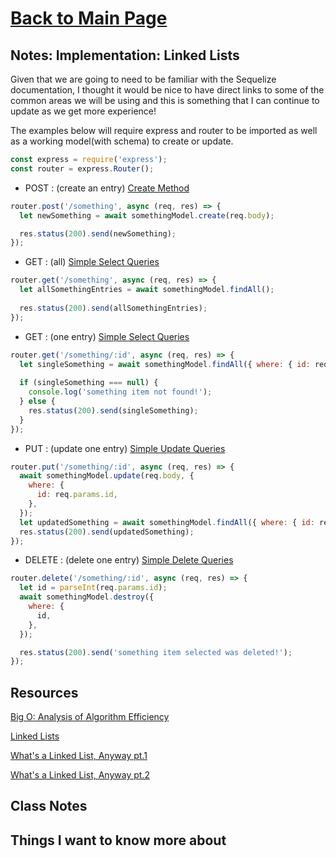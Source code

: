 # [Back to Main Page](https://reecerenninger.github.io/reading-notes/)

## Notes: Implementation: Linked Lists

Given that we are going to need to be familiar with the Sequelize documentation, I thought it would be nice to have direct links to some of the common areas we will be using and this is something that I can continue to update as we get more experience!

The examples below will require express and router to be imported as well as a working model(with schema) to create or update.

```javascript
const express = require('express');
const router = express.Router();
```

- POST : (create an entry) [Create Method](https://sequelize.org/docs/v6/core-concepts/model-instances/#a-very-useful-shortcut-the-create-method)

```javascript
router.post('/something', async (req, res) => {
  let newSomething = await somethingModel.create(req.body);

  res.status(200).send(newSomething);
});
```

- GET : (all) [Simple Select Queries](https://sequelize.org/docs/v6/core-concepts/model-querying-basics/#simple-select-queries)

```javascript
router.get('/something', async (req, res) => {
  let allSomethingEntries = await somethingModel.findAll();
  
  res.status(200).send(allSomethingEntries);
});
```

- GET : (one entry) [Simple Select Queries](https://sequelize.org/docs/v6/core-concepts/model-querying-basics/#simple-select-queries)

```javascript
router.get('/something/:id', async (req, res) => {
  let singleSomething = await somethingModel.findAll({ where: { id: req.params.id } });
  
  if (singleSomething === null) {
    console.log('something item not found!');
  } else {
    res.status(200).send(singleSomething);
  }
});
```

- PUT : (update one entry) [Simple Update Queries](https://sequelize.org/docs/v6/core-concepts/model-querying-basics/#simple-update-queries)

```javascript
router.put('/something/:id', async (req, res) => {
  await somethingModel.update(req.body, {
    where: {
      id: req.params.id,
    },
  });
  let updatedSomething = await somethingModel.findAll({ where: { id: req.params.id } });
  res.status(200).send(updatedSomething);
});
```

- DELETE : (delete one entry) [Simple Delete Queries](https://sequelize.org/docs/v6/core-concepts/model-querying-basics/#simple-delete-queries)

```javascript
router.delete('/something/:id', async (req, res) => {
  let id = parseInt(req.params.id);
  await somethingModel.destroy({
    where: {
      id,
    },
  });

  res.status(200).send('something item selected was deleted!');
});
```

## Resources

[Big O: Analysis of Algorithm Efficiency](https://codefellows.github.io/common_curriculum/data_structures_and_algorithms/Code_401/class-05/resources/big_oh.html)

[Linked Lists](https://codefellows.github.io/common_curriculum/data_structures_and_algorithms/Code_401/class-05/resources/singly_linked_list.html)

[What's a Linked List, Anyway pt.1](https://medium.com/basecs/whats-a-linked-list-anyway-part-1-d8b7e6508b9d)

[What's a Linked List, Anyway pt.2](https://medium.com/basecs/whats-a-linked-list-anyway-part-2-131d96f71996)

## Class Notes

## Things I want to know more about
